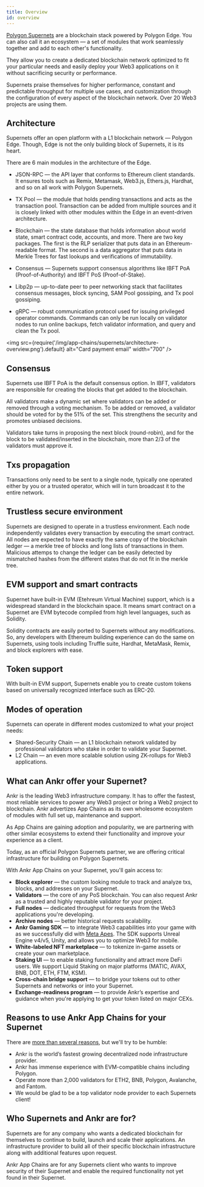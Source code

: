 ```yaml
---
title: Overview
id: overview
---
```



[Polygon Supernets](https://polygon.technology/supernets/) are a blockchain stack powered by Polygon Edge. You can also call it an ecosystem — a set of modules that work seamlessly together and add to each other's functionality.

They allow you to create a dedicated blockchain network optimized to fit your particular needs and easily deploy your Web3 applications on it without sacrificing security or performance. 

Supernets praise themselves for higher performance, constant and predictable throughput for multiple use cases, and customization through the configuration of every aspect of the blockchain network. Over 20 Web3 projects are using them.

## Architecture

Supernets offer an open platform with a L1 blockchain network — Polygon Edge. Though, Edge is not the only building block of Supernets, it is its heart.   

There are 6 main modules in the architecture of the Edge.

* JSON-RPC — the API layer that conforms to Ethereum client standards. It ensures tools such as Remix, Metamask, Web3.js, Ethers.js, Hardhat, and so on all work with Polygon Supernets.

* TX Pool — the module that holds pending transactions and acts as the transaction pool. Transaction can be added from multiple sources and it is closely linked with other modules within the Edge in an event-driven architecture.

* Blockchain — the state database that holds information about world state, smart contract code, accounts, and more. There are two key packages. The first is the RLP serializer that puts data in an Ethereum-readable format. The second is a data aggregator that puts data in Merkle Trees for fast lookups and verifications of immutability.

* Consensus — Supernets support consensus algorithms like IBFT PoA (Proof-of-Authority) and IBFT PoS (Proof-of-Stake).

* Libp2p — up-to-date peer to peer networking stack that facilitates consensus messages, block syncing, SAM Pool gossiping, and Tx pool gossiping.

* gRPC — robust communication protocol used for issuing privileged operator commands. Commands can only be run locally on validator nodes to run online backups, fetch validator information, and query and clean the Tx pool.

<img src={require('/img/app-chains/supernets/architecture-overview.png').default} alt="Card payment email" width="700" />

## Consensus
Supernets use IBFT PoA is the default consensus option. In IBFT, validators are responsible for creating the blocks that get added to the blockchain.

All validators make a dynamic set where validators can be added or removed through a voting mechanism. To be added or removed, a validator should be voted for by the 51% of the set.
This strengthens the security and promotes unbiased decisions.

Validators take turns in proposing the next block (round-robin), and for the block to be validated/inserted in the blockchain, more than 2/3 of the validators must approve it.

## Txs propagation
Transactions only need to be sent to a single node, typically one operated either by you or a trusted operator, which will in turn broadcast it to the entire network.

## Trustless secure environment 
Supernets are designed to operate in a trustless environment. Each node independently validates every transaction by executing the smart contract. All nodes are expected to have exactly the same copy of the blockchain ledger — a merkle tree of blocks and long lists of transactions in them. Malicious attemps to change the ledger can be easily detected by mismatched hashes from the different states that do not fit in the merkle tree.

## EVM support and smart contracts 
Supernet have built-in EVM (Etehreum Virtual Machine) support, which is a widespread standard in the blockchain space. It means smart contract on a Supernet are EVM bytecode compiled from high level languages, such as Solidity. 

Solidity contracts are easily ported to Supernets without any modifications. So, any developers with Ethereum building experience can do the same on Supernets, using tools including Truffle suite, Hardhat, MetaMask, Remix, and block explorers with ease.

## Token support 
With built-in EVM support, Supernets enable you to create custom tokens based on universally recognized interface such as ERC-20. 

## Modes of operation
Supernets can operate in different modes customized to what your project needs:
* Shared-Security Chain — an L1 blockchain network validated by professional validators who stake in order to validate your Supernet.
* L2 Chain — an even more scalable solution using ZK-rollups for Web3 applications.

## What can Ankr offer your Supernet?
Ankr is the leading Web3 infrastructure company. It has to offer the fastest, most reliable services to power any Web3 project or bring a Web2 project to blockchain.
Ankr advertizes App Chains as its own wholesome ecosystem of modules with full set up, maintenance and support.

As App Chains are gaining adoption and popularity, we are partnering with other similar ecosystems to extend their functionality and improve your experience as a client. 

Today, as an official Polygon Supernets partner, we are offering critical infrastructure for building on Polygon Supernets. 

With Ankr App Chains on your Supernet, you'll gain access to:
* **Block explorer** — the custom looking module to track and analyze txs, blocks, and addresses on your Supernet.
* **Validators** — the core of any PoS blockchain. You can also request Ankr as a trusted and highly reputable validator for your project.
* **Full nodes** — dedicated throughput for requests from the Web3 applications you're developing.
* **Archive nodes** — better historical requests scalability.
* **Ankr Gaming SDK** — to integrate Web3 capabilities into your game with  as we successfully did with [Meta Apes](https://medium.com/ankr-network/web3-game-meta-apes-makes-history-as-first-launch-on-binance-sidechains-ab05f5a7fcc9). The SDK supports Unreal Engine v4/v5, Unity, and allows you to optimize Web3 for mobile. 
* **White-labeled NFT marketplace** — to tokenize in-game assets or create your own marketplace.
* **Staking UI** — to enable staking functionality and attract more DeFi users. We support Liquid Staking on major platforms (MATIC, AVAX, BNB, DOT, ETH, FTM, KSM).
* **Cross-chain bridge support** — to bridge your tokens out to other Supernets and networks or into your Supernet.
* **Exchange-readiness program** — to provide Ankr’s expertise and guidance when you're applying to get your token listed on major CEXs.

## Reasons to use Ankr App Chains for your Supernet
There are [more than several reasons](https://medium.com/ankr-network/ankr-is-pulling-ahead-in-web3-infrastructure-f14384888862), but we'll try to be humble:
* Ankr is the world’s fastest growing decentralized node infrastructure provider.
* Ankr has immense experience with EVM-compatible chains including Polygon.
* Operate more than 2,000 validators for ETH2, BNB, Polygon, Avalanche, and Fantom.
* We would be glad to be a top validator node provider to each Supernets client!

## Who Supernets and Ankr are for?
Supernets are for any company who wants a dedicated blockchain for themselves to continue to build, launch and scale their applications.
An infrastructure provider to build all of their specific blockchain infrastructure along with additional features upon request.

Ankr App Chains are for any Supernets client who wants to improve security of their Supernet and enable the required functionality not yet found in their Supernet.






